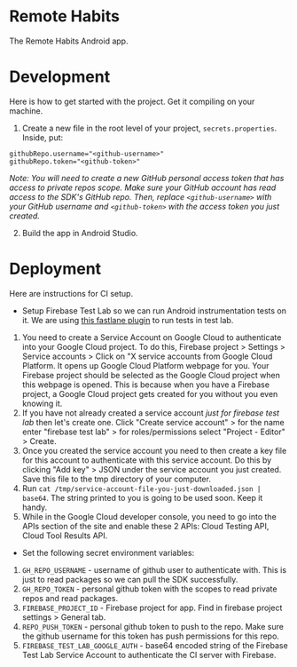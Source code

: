 # Remote Habits

The Remote Habits Android app.

# Development

Here is how to get started with the project. Get it compiling on your machine.

1. Create a new file in the root level of your project, `secrets.properties`. Inside, put:

```
githubRepo.username="<github-username>"
githubRepo.token="<github-token>"
```

*Note: You will need to create a new GitHub personal access token that has access to private repos scope. Make sure your GitHub account has read access to the SDK's GitHub repo. Then, replace `<github-username>` with your GitHub username and `<github-token>` with the access token you just created.*

2. Build the app in Android Studio.

# Deployment

Here are instructions for CI setup. 

* Setup Firebase Test Lab so we can run Android instrumentation tests on it. We are using [this fastlane plugin](https://github.com/pink-room/fastlane-plugin-run_tests_firebase_testlab) to run tests in test lab.

1. You need to create a Service Account on Google Cloud to authenticate into your Google Cloud project. To do this, Firebase project > Settings > Service accounts > Click on "X service accounts from Google Cloud Platform. It opens up Google Cloud Platform webpage for you. Your Firebase project should be selected as the Google Cloud project when this webpage is opened. This is because when you have a Firebase project, a Google Cloud project gets created for you without you even knowing it.
2. If you have not already created a service account *just for firebase test lab* then let's create one. Click "Create service account" > for the name enter "firebase test lab" > for roles/permissions select "Project - Editor" > Create.
3. Once you created the service account you need to then create a key file for this account to authenticate with this service account. Do this by clicking "Add key" > JSON under the service account you just created. Save this file to the tmp directory of your computer. 
4. Run `cat /tmp/service-account-file-you-just-downloaded.json | base64`. The string printed to you is going to be used soon. Keep it handy. 
5. While in the Google Cloud developer console, you need to go into the APIs section of the site and enable these 2 APIs: Cloud Testing API, Cloud Tool Results API. 

* Set the following secret environment variables:

1. `GH_REPO_USERNAME` - username of github user to authenticate with. This is just to read packages so we can pull the SDK successfully.
2. `GH_REPO_TOKEN` - personal github token with the scopes to read private repos and read packages. 
3. `FIREBASE_PROJECT_ID` - Firebase project for app. Find in firebase project settings > General tab. 
4. `REPO_PUSH_TOKEN` - personal github token to push to the repo. Make sure the github username for this token has push permissions for this repo. 
5. `FIREBASE_TEST_LAB_GOOGLE_AUTH` - base64 encoded string of the Firebase Test Lab Service Account to authenticate the CI server with Firebase. 
